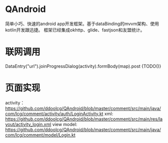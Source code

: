# QAndroid
简单小巧、快速的android app开发框架。基于dataBinding的mvvm架构、使用kotlin开发跟迅捷。
框架已经集成okhttp、glide、fastjson和友盟统计。

# 联网调用
DataEntry("url").joinProgressDialog(activity).formBody(map).post<T> {TODO()}

# 页面实现
activity：
https://github.com/ddoolcg/QAndroid/blob/master/comment/src/main/java/com/lcg/comment/activity/auth/LoginActivity.kt
xml:
https://github.com/ddoolcg/QAndroid/blob/master/comment/src/main/res/layout/activity_login.xml
view model:
https://github.com/ddoolcg/QAndroid/blob/master/comment/src/main/java/com/lcg/comment/model/Login.kt

